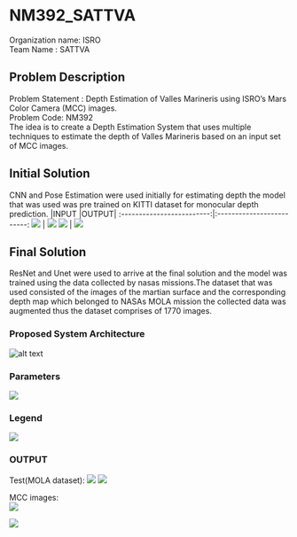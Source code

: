 # NM392_SATTVA

Organization name: ISRO\
Team Name : SATTVA

## Problem Description
Problem Statement : Depth Estimation of Valles Marineris using ISRO’s Mars Color Camera (MCC) images.\
Problem Code: NM392\
The idea is to create a Depth Estimation System that uses multiple techniques to estimate the depth of Valles Marineris based on an input set of MCC images.

## Initial Solution
CNN and Pose Estimation were used initially for estimating depth the model that was used was pre trained on KITTI dataset for monocular depth prediction.
|INPUT     |OUTPUT|
:-------------------------:|:-------------------------:
![](images/inputmono+stereo_1024x320.jpg) | ![](images/outputmono+stereo_1024x320.jpg)
![](images/inputmono+stereo.jpg) | ![](images/outputmono+stereo.jpeg)

## Final Solution
ResNet and Unet were used to arrive at the final solution and the model was trained using the data collected by nasas missions.The dataset that was used consisted of the images of the martian surface and the corresponding depth map which belonged to NASAs MOLA mission the collected data was augmented thus the dataset comprises of 1770 images.

### Proposed System Architecture
![alt text](images/proposed_sys_arch.png)

### Parameters
![](images/parameters.JPG)

### Legend
![](images/legenkmshort.jpg)

### OUTPUT
Test(MOLA dataset):
![](images/30epochs2.jpeg)
![](images/30epochs4.jpeg)

MCC images:\
![](images/40epoch900imgs.JPG)

![](images/graphs.JPG)

